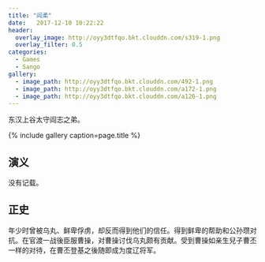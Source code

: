```yaml
---
title: "阎柔"
date:   2017-12-10 10:22:22
header:
  overlay_image: http://oyy3dtfqo.bkt.clouddn.com/s319-1.png
  overlay_filter: 0.5
categories:
  - Games
  - Sango
gallery:
  - image_path: http://oyy3dtfqo.bkt.clouddn.com/492-1.png
  - image_path: http://oyy3dtfqo.bkt.clouddn.com/a172-1.png
  - image_path: http://oyy3dtfqo.bkt.clouddn.com/a126-1.png
---
```


东汉上谷太守阎志之弟。

{% include gallery caption=page.title %}

## 演义

没有记载。

## 正史

年少时曾被乌丸、鲜卑俘虏，却反而得到他们的信任。得到鲜卑的帮助和公孙瓒对抗。在官渡一战後臣服曹操，对曹操讨伐乌丸颇有贡献。受到曹操如亲生兒子曹丕一样的对待，在曹丕登基之後随即成为度辽将军。